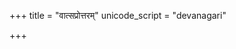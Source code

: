 +++
title = "वात्सप्रोत्तरम्"
unicode_script = "devanagari"

+++
<div class="js_include" url="/vedAH/sAma/paravastu-saama/devaH/somaH/vAtsaprottaram/"  newLevelForH1="1" includeTitle="false"> </div>